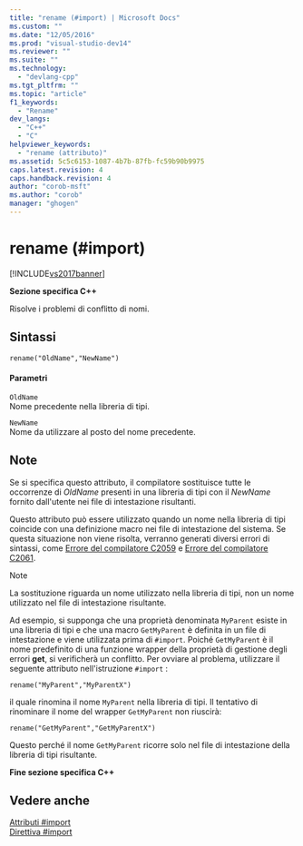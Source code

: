 ```yaml
---
title: "rename (#import) | Microsoft Docs"
ms.custom: ""
ms.date: "12/05/2016"
ms.prod: "visual-studio-dev14"
ms.reviewer: ""
ms.suite: ""
ms.technology: 
  - "devlang-cpp"
ms.tgt_pltfrm: ""
ms.topic: "article"
f1_keywords: 
  - "Rename"
dev_langs: 
  - "C++"
  - "C"
helpviewer_keywords: 
  - "rename (attributo)"
ms.assetid: 5c5c6153-1087-4b7b-87fb-fc59b90b9975
caps.latest.revision: 4
caps.handback.revision: 4
author: "corob-msft"
ms.author: "corob"
manager: "ghogen"
---
```

# rename (#import)
[!INCLUDE[vs2017banner](../assembler/inline/includes/vs2017banner.md)]

**Sezione specifica C\+\+**  
  
 Risolve i problemi di conflitto di nomi.  
  
## Sintassi  
  
```  
rename("OldName","NewName")  
```  
  
#### Parametri  
 `OldName`  
 Nome precedente nella libreria di tipi.  
  
 `NewName`  
 Nome da utilizzare al posto del nome precedente.  
  
## Note  
 Se si specifica questo attributo, il compilatore sostituisce tutte le occorrenze di *OldName* presenti in una libreria di tipi con il *NewName* fornito dall'utente nei file di intestazione risultanti.  
  
 Questo attributo può essere utilizzato quando un nome nella libreria di tipi coincide con una definizione macro nei file di intestazione del sistema.  Se questa situazione non viene risolta, verranno generati diversi errori di sintassi, come [Errore del compilatore C2059](../error-messages/compiler-errors-1/compiler-error-c2059.md) e [Errore del compilatore C2061](../error-messages/compiler-errors-1/compiler-error-c2061.md).  
  
> [!NOTE]
>  La sostituzione riguarda un nome utilizzato nella libreria di tipi, non un nome utilizzato nel file di intestazione risultante.  
  
 Ad esempio, si supponga che una proprietà denominata `MyParent` esiste in una libreria di tipi e che una macro `GetMyParent` è definita in un file di intestazione e viene utilizzata prima di `#import`.  Poiché `GetMyParent` è il nome predefinito di una funzione wrapper della proprietà di gestione degli errori **get**, si verificherà un conflitto.  Per ovviare al problema, utilizzare il seguente attributo nell'istruzione `#import` :  
  
```  
rename("MyParent","MyParentX")  
```  
  
 il quale rinomina il nome `MyParent` nella libreria di tipi.  Il tentativo di rinominare il nome del wrapper `GetMyParent` non riuscirà:  
  
```  
rename("GetMyParent","GetMyParentX")  
```  
  
 Questo perché il nome `GetMyParent` ricorre solo nel file di intestazione della libreria di tipi risultante.  
  
 **Fine sezione specifica C\+\+**  
  
## Vedere anche  
 [Attributi \#import](../preprocessor/hash-import-attributes-cpp.md)   
 [Direttiva \#import](../preprocessor/hash-import-directive-cpp.md)